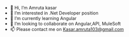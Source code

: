 - 👋 Hi, I’m Amruta kasar
- 👀 I’m interested in .Net Developer position
- 🌱 I’m currently learning Angular 
- 💞️ I’m looking to collaborate on Angular,API, MuleSoft
- 📫 Please contact me on Kasar.amruta103@gmail.com

<!---
Amruta103k/Amruta103k is a ✨ special ✨ repository because its `README.md` (this file) appears on your GitHub profile.
You can click the Preview link to take a look at your changes.
--->
